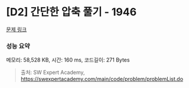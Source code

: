 # [D2] 간단한 압축 풀기 - 1946 

[문제 링크](https://swexpertacademy.com/main/code/problem/problemDetail.do?contestProbId=AV5PmkDKAOMDFAUq) 

### 성능 요약

메모리: 58,528 KB, 시간: 160 ms, 코드길이: 271 Bytes



> 출처: SW Expert Academy, https://swexpertacademy.com/main/code/problem/problemList.do